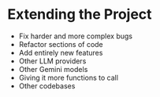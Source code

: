 # Extending the Project

- Fix harder and more complex bugs
- Refactor sections of code
- Add entirely new features
- Other LLM providers
- Other Gemini models
- Giving it more functions to call
- Other codebases
